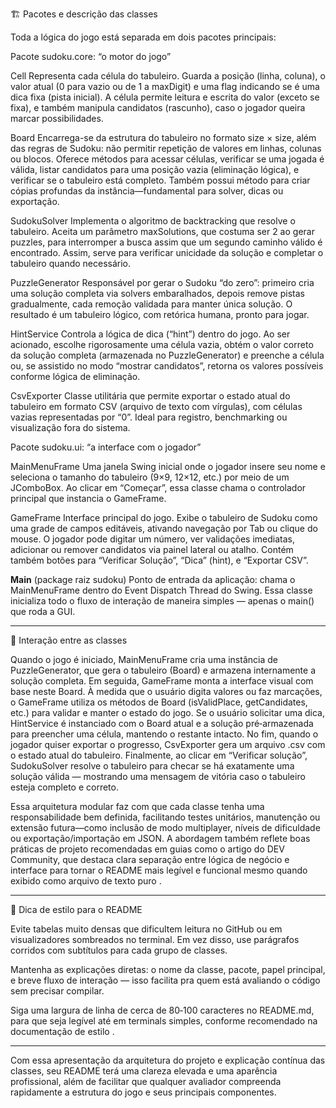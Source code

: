 



🏗️ Pacotes e descrição das classes

Toda a lógica do jogo está separada em dois pacotes principais:

Pacote sudoku.core: “o motor do jogo”

Cell
Representa cada célula do tabuleiro. Guarda a posição (linha, coluna), o valor atual (0 para vazio ou de 1 a maxDigit) e uma flag indicando se é uma dica fixa (pista inicial). A célula permite leitura e escrita do valor (exceto se fixa), e também manipula candidatos (rascunho), caso o jogador queira marcar possibilidades.

Board
Encarrega-se da estrutura do tabuleiro no formato size × size, além das regras de Sudoku: não permitir repetição de valores em linhas, colunas ou blocos. Oferece métodos para acessar células, verificar se uma jogada é válida, listar candidatos para uma posição vazia (eliminação lógica), e verificar se o tabuleiro está completo. Também possui método para criar cópias profundas da instância—fundamental para solver, dicas ou exportação.

SudokuSolver
Implementa o algoritmo de backtracking que resolve o tabuleiro. Aceita um parâmetro maxSolutions, que costuma ser 2 ao gerar puzzles, para interromper a busca assim que um segundo caminho válido é encontrado. Assim, serve para verificar unicidade da solução e completar o tabuleiro quando necessário.

PuzzleGenerator
Responsável por gerar o Sudoku “do zero”: primeiro cria uma solução completa via solvers embaralhados, depois remove pistas gradualmente, cada remoção validada para manter única solução. O resultado é um tabuleiro lógico, com retórica humana, pronto para jogar.

HintService
Controla a lógica de dica (“hint”) dentro do jogo. Ao ser acionado, escolhe rigorosamente uma célula vazia, obtém o valor correto da solução completa (armazenada no PuzzleGenerator) e preenche a célula ou, se assistido no modo “mostrar candidatos”, retorna os valores possíveis conforme lógica de eliminação.

CsvExporter
Classe utilitária que permite exportar o estado atual do tabuleiro em formato CSV (arquivo de texto com vírgulas), com células vazias representadas por “0”. Ideal para registro, benchmarking ou visualização fora do sistema.


Pacote sudoku.ui: “a interface com o jogador”

MainMenuFrame
Uma janela Swing inicial onde o jogador insere seu nome e seleciona o tamanho do tabuleiro (9×9, 12×12, etc.) por meio de um JComboBox. Ao clicar em “Começar”, essa classe chama o controlador principal que instancia o GameFrame.

GameFrame
Interface principal do jogo. Exibe o tabuleiro de Sudoku como uma grade de campos editáveis, ativando navegação por Tab ou clique do mouse. O jogador pode digitar um número, ver validações imediatas, adicionar ou remover candidatos via painel lateral ou atalho. Contém também botões para “Verificar Solução”, “Dica” (hint), e “Exportar CSV”.

**Main** (package raiz sudoku)
Ponto de entrada da aplicação: chama o MainMenuFrame dentro do Event Dispatch Thread do Swing. Essa classe inicializa todo o fluxo de interação de maneira simples — apenas o main() que roda a GUI.



---

📌 Interação entre as classes

Quando o jogo é iniciado, MainMenuFrame cria uma instância de PuzzleGenerator, que gera o tabuleiro (Board) e armazena internamente a solução completa. Em seguida, GameFrame monta a interface visual com base neste Board. À medida que o usuário digita valores ou faz marcações, o GameFrame utiliza os métodos de Board (isValidPlace, getCandidates, etc.) para validar e manter o estado do jogo. Se o usuário solicitar uma dica, HintService é instanciado com o Board atual e a solução pré‑armazenada para preencher uma célula, mantendo o restante intacto. No fim, quando o jogador quiser exportar o progresso, CsvExporter gera um arquivo .csv com o estado atual do tabuleiro. Finalmente, ao clicar em “Verificar solução”, SudokuSolver resolve o tabuleiro para checar se há exatamente uma solução válida — mostrando uma mensagem de vitória caso o tabuleiro esteja completo e correto.

Essa arquitetura modular faz com que cada classe tenha uma responsabilidade bem definida, facilitando testes unitários, manutenção ou extensão futura—como inclusão de modo multiplayer, níveis de dificuldade ou exportação/importação em JSON. A abordagem também reflete boas práticas de projeto recomendadas em guias como o artigo do DEV Community, que destaca clara separação entre lógica de negócio e interface para tornar o README mais legível e funcional mesmo quando exibido como arquivo de texto puro  .


---

🔧 Dica de estilo para o README

Evite tabelas muito densas que dificultem leitura no GitHub ou em visualizadores sombreados no terminal. Em vez disso, use parágrafos corridos com subtítulos para cada grupo de classes.

Mantenha as explicações diretas: o nome da classe, pacote, papel principal, e breve fluxo de interação — isso facilita pra quem está avaliando o código sem precisar compilar.

Siga uma largura de linha de cerca de 80‑100 caracteres no README.md, para que seja legível até em terminals simples, conforme recomendado na documentação de estilo  .



---

Com essa apresentação da arquitetura do projeto e explicação contínua das classes, seu README terá uma clareza elevada e uma aparência profissional, além de facilitar que qualquer avaliador compreenda rapidamente a estrutura do jogo e seus principais componentes.

